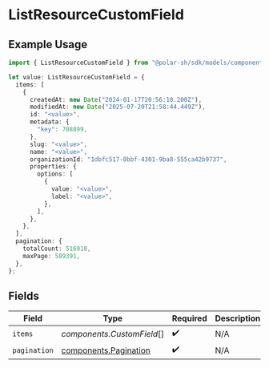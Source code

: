 # ListResourceCustomField

## Example Usage

```typescript
import { ListResourceCustomField } from "@polar-sh/sdk/models/components/listresourcecustomfield.js";

let value: ListResourceCustomField = {
  items: [
    {
      createdAt: new Date("2024-01-17T20:56:10.200Z"),
      modifiedAt: new Date("2025-07-20T21:58:44.449Z"),
      id: "<value>",
      metadata: {
        "key": 708899,
      },
      slug: "<value>",
      name: "<value>",
      organizationId: "1dbfc517-0bbf-4301-9ba8-555ca42b9737",
      properties: {
        options: [
          {
            value: "<value>",
            label: "<value>",
          },
        ],
      },
    },
  ],
  pagination: {
    totalCount: 516918,
    maxPage: 589391,
  },
};
```

## Fields

| Field                                                          | Type                                                           | Required                                                       | Description                                                    |
| -------------------------------------------------------------- | -------------------------------------------------------------- | -------------------------------------------------------------- | -------------------------------------------------------------- |
| `items`                                                        | *components.CustomField*[]                                     | :heavy_check_mark:                                             | N/A                                                            |
| `pagination`                                                   | [components.Pagination](../../models/components/pagination.md) | :heavy_check_mark:                                             | N/A                                                            |